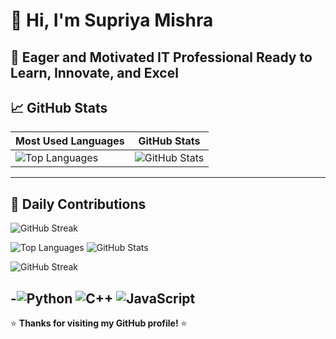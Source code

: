 # 👋 Hi, I'm Supriya Mishra

🚀 **Eager and Motivated IT Professional Ready to Learn, Innovate, and Excel**
---

## 📈 **GitHub Stats**

| Most Used Languages | GitHub Stats |
|---------------------|--------------|
| ![Top Languages](https://github-readme-stats.vercel.app/api/top-langs/?username=SupriyaMishra739&layout=compact&theme=radical) | ![GitHub Stats](https://github-readme-stats.vercel.app/api?username=SupriyaMishra739&show_icons=true&theme=radical) |

---

## 🌟 **Daily Contributions**
![GitHub Streak](https://github-readme-streak-stats.herokuapp.com/?user=SupriyaMishra739&theme=radical)

![Top Languages](https://github-readme-stats.vercel.app/api/top-langs/?username=SupriyaMishra739&layout=compact&theme=radical)
![GitHub Stats](https://github-readme-stats.vercel.app/api?username=SupriyaMishra739&show_icons=true&theme=radical)


![GitHub Streak](https://github-readme-streak-stats.herokuapp.com/?user=SupriyaMishra739&theme=radical)

-![Python](https://img.shields.io/badge/Python-3776AB?style=for-the-badge&logo=python&logoColor=white)
![C++](https://img.shields.io/badge/C++-00599C?style=for-the-badge&logo=c%2B%2B&logoColor=white)
![JavaScript](https://img.shields.io/badge/JavaScript-F7DF1E?style=for-the-badge&logo=javascript&logoColor=black)
---

⭐ **Thanks for visiting my GitHub profile!** ⭐
